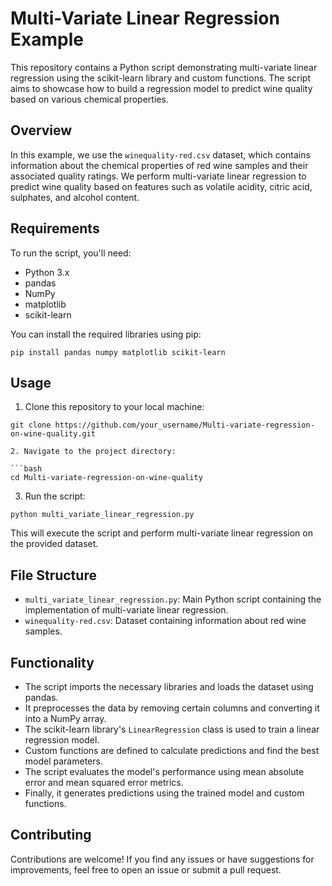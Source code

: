 

# Multi-Variate Linear Regression Example

This repository contains a Python script demonstrating multi-variate linear regression using the scikit-learn library and custom functions. The script aims to showcase how to build a regression model to predict wine quality based on various chemical properties.

## Overview

In this example, we use the `winequality-red.csv` dataset, which contains information about the chemical properties of red wine samples and their associated quality ratings. We perform multi-variate linear regression to predict wine quality based on features such as volatile acidity, citric acid, sulphates, and alcohol content.

## Requirements

To run the script, you'll need:

- Python 3.x
- pandas
- NumPy
- matplotlib
- scikit-learn

You can install the required libraries using pip:

```
pip install pandas numpy matplotlib scikit-learn
```

## Usage

1. Clone this repository to your local machine:

```
git clone https://github.com/your_username/Multi-variate-regression-on-wine-quality.git

2. Navigate to the project directory:

```bash
cd Multi-variate-regression-on-wine-quality
```

3. Run the script:

```
python multi_variate_linear_regression.py
```

This will execute the script and perform multi-variate linear regression on the provided dataset.

## File Structure

- `multi_variate_linear_regression.py`: Main Python script containing the implementation of multi-variate linear regression.
- `winequality-red.csv`: Dataset containing information about red wine samples.

## Functionality

- The script imports the necessary libraries and loads the dataset using pandas.
- It preprocesses the data by removing certain columns and converting it into a NumPy array.
- The scikit-learn library's `LinearRegression` class is used to train a linear regression model.
- Custom functions are defined to calculate predictions and find the best model parameters.
- The script evaluates the model's performance using mean absolute error and mean squared error metrics.
- Finally, it generates predictions using the trained model and custom functions.

## Contributing

Contributions are welcome! If you find any issues or have suggestions for improvements, feel free to open an issue or submit a pull request.

